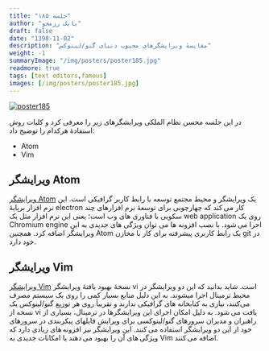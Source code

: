 ```yaml
---
title: "جلسه ۱۸۵"
author: "بابک رزمجو"
draft: false
date: "1398-11-02"
description: "مقایسهٔ ویرایشگرهای محبوب دنیای گنو/لینوکس"
weight: -1
summaryImage: "/img/posters/poster185.jpg"
readmore: true
tags: [text editors,famous]
images: [/img/posters/poster185.jpg]
---
```

[![poster185](/img/posters/poster185.jpg)](/img/posters/poster185.jpg)

در این جلسه محسن نظام الملکی ویرایشگرهای زیر را معرفی کرد و کلیات روش استفاده‌ٔ هرکدام را توضیح داد:

* Atom
* Vim

## ویرایشگر Atom
[ویرایشگر Atom](https://atom.io/) یک ویرایشگر و محیط مجتمع توسعه با رابط کاربر گرافیکی است. این نرم افزار برپایه‌ٔ electron کار می کند که چهارچوبی برای توسعهٔ نرم افزارهای چند سکویی با فناوری های وب است؛ یعنی این نرم افزار مثل یک web application روی یک Chromium engine اجرا می شود. با نصب افزونه ها می توان ویژگی های جدیدی به این ویرایشگر اضافه کرد. همچنین Atom یک رابط کاربری پیشرفته برای کار با مخازن git در خود دارد.

## ویرایشگر Vim
[ویرایشگر Vim](https://www.vim.org/) نسخهٔ بهبود یافتهٔ ویرایشگر vi است. شاید بدانید که این دو ویرایشگر در محیط ترمینال اجرا میشوند. به این دلیل منابع بسیار کمی را روی یک سیستم مصرف می‌کنند، نیازی به کتابخانه های گرافیکی ندارند و تقریبأ روی هر توزیع گنو/لینوکس یک نسخه از vi یافت می شود. به دلیل امکان اجرای این ویرایشگرها در ترمینال، بسیاری از راهبران و مدیران سرورهای گنو/لینوکسی برای ویرایش فایلهای پیکربندی در سرورهای خود از این دو ویرایشگر استفاده می کنند. این ویرایشگر نیز افزونه های زیادی دارد که ویژگی های آن را بهبود می دهند یا امکانات جدیدی به Vim اضافه می کنند.

